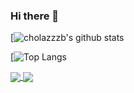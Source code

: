 ### Hi there 👋

<!--
**cholazzzb/cholazzzb** is a ✨ _special_ ✨ repository because its `README.md` (this file) appears on your GitHub profile.

Here are some ideas to get you started:

- 🔭 I’m currently working on ...
- 🌱 I’m currently learning ...
- 👯 I’m looking to collaborate on ...
- 🤔 I’m looking for help with ...
- 💬 Ask me about ...
- 📫 How to reach me: ...
- 😄 Pronouns: ...
- ⚡ Fun fact: ...
-->

[![cholazzzb's github stats](https://github-readme-stats.vercel.app/api?username=cholazzzb&count_private=true&show_icons=true&theme=synthwave)

[![Top Langs](https://github-readme-stats.vercel.app/api/top-langs/?username=cholazzzb&layout=compact)

<a href="https://github.com/cholazzzb">
  <img align="center" src="https://github-readme-stats.vercel.app/api?username=cholazzzb&count_private=true&show_icons=true&theme=synthwave" />
</a>
<a href="https://github.com/cholazzzb">
  <img align="center" src="https://github-readme-stats.vercel.app/api/top-langs/?username=cholazzzb&layout=compact" />
</a>



